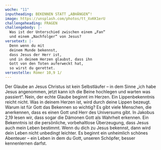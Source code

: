 ```yaml
---
woche: "11"
inputheading: BEKENNEN STATT „ABHÄNGEN“!
image: https://unsplash.com/photos/tt_XxKK1erU
challengeheading: FRAGEN
challengebody: |-
  Was ist der Unterschied zwischen einem „Fan“
  und einem „Nachfolger“ von Jesus?
versetext: |-
  Denn wenn du mit
  deinem Munde bekennst,
  dass Jesus der Herr ist,
  und in deinem Herzen glaubst, dass ihn
  Gott von den Toten auferweckt hat,
  so wirst du gerettet.
versestelle: Römer 10,9 1/
---
```

Der Glaube an Jesus Christus ist kein
Selbstläufer – in dem Sinne „ich habe
Jesus angenommen, jetzt kann ich
die Beine hochlegen und warten was
passiert“. Nein, der echte Glaube beginnt
im Herzen. Ein Lippenbekenntnis reicht
nicht. Was in deinem Herzen ist, wird
durch deine Lippen bezeugt.
Warum ist für Gott das Bekennen so
wichtig? Es gibt viele Menschen, die
anerkennen, dass es einen Gott und Herr
des Universums gibt. In Jakobus 2,19
lesen wir, dass sogar die Dämonen Gott
als Wahrheit erkennen.
Ein Bekenntnis ist die persönliche,
vorbehaltlose Überzeugung, dass Jesus
auch mein Leben bestimmt. Wenn du
dich zu Jesus bekennst, dann wird dein
Leben nicht unbedingt leichter. Es beginnt
ein unheimlich schönes Abenteuer
– ein Leben in dem du Gott, unseren
Schöpfer, besser kennenlernen darfst.